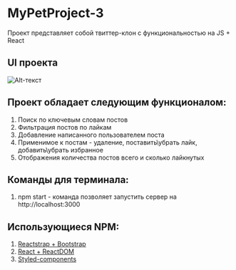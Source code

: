 # MyPetProject-3

Проект представляет собой твиттер-клон с функциональностью на JS + React
## UI проекта
![Alt-текст](https://sun9-28.userapi.com/impg/yrVPgQWjllL48sUNt9yY2maeA6wE4neRGDXAqw/tlz4sQpDgz0.jpg?size=925x535&quality=96&sign=cb4b18c544ae1b76c6f04cfb0ef3c545&type=album "UI")

## Проект обладает следующим функционалом:
1) Поиск по ключевым словам постов
2) Фильтрация постов по лайкам
3) Добавление написанного пользователем поста
4) Применимое к постам - удаление, поставить\убрать лайк, добавить\убрать избранное
5) Отображения количества постов всего и сколько лайкнутых

## Команды для терминала:
1) npm start - команда позволяет запустить сервер на http://localhost:3000 

## Использующиеся NPM:
1) [Reactstrap + Bootstrap](https://reactstrap.github.io/)
2) [React + ReactDOM](https://github.com/facebook/react)
3) [Styled-components](https://styled-components.com/)
